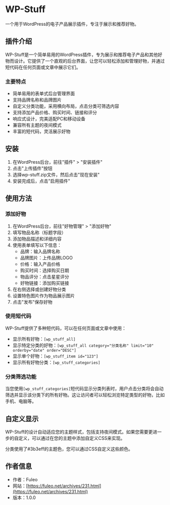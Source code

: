 # WP-Stuff

一个用于WordPress的电子产品展示插件，专注于展示和推荐好物。

## 插件介绍

WP-Stuff是一个简单易用的WordPress插件，专为展示和推荐电子产品和其他好物而设计。它提供了一个直观的后台界面，让您可以轻松添加和管理好物，并通过短代码在任何页面或文章中展示它们。

### 主要特点

- 简单易用的表单式后台管理界面
- 支持品牌名称和品牌图片
- 自定义分类功能，采用横向布局，点击分类可筛选内容
- 支持添加产品价格、购买时间、链接和评分
- 响应式设计，完美适配PC和移动设备
- 兼容所有主题的夜间模式
- 丰富的短代码，灵活展示好物

## 安装

1. 在WordPress后台，前往"插件" > "安装插件"
2. 点击"上传插件"按钮
3. 选择wp-stuff.zip文件，然后点击"现在安装"
4. 安装完成后，点击"启用插件"

## 使用方法

### 添加好物

1. 在WordPress后台，前往"好物管理" > "添加好物"
2. 填写物品名称（标题字段）
3. 添加物品描述和详细内容
4. 使用表单填写以下信息：
   - 品牌：输入品牌名称
   - 品牌图片：上传品牌LOGO
   - 价格：输入产品价格
   - 购买时间：选择购买日期
   - 物品评分：点击星星评分
   - 好物链接：添加购买链接
5. 在右侧选择或创建好物分类
6. 设置特色图片作为物品展示图片
7. 点击"发布"保存好物

### 使用短代码

WP-Stuff提供了多种短代码，可以在任何页面或文章中使用：

- 显示所有好物：`[wp_stuff_all]`
- 显示特定分类的好物：`[wp_stuff_all category="分类名称" limit="10" orderby="date" order="DESC"]`
- 显示单个好物：`[wp_stuff_item id="123"]`
- 显示所有好物分类：`[wp_stuff_categories]`

### 分类筛选功能

当您使用`[wp_stuff_categories]`短代码显示分类列表时，用户点击分类将会自动筛选并显示该分类下的所有好物。这让访问者可以轻松浏览特定类型的好物，比如手机、电脑等。

## 自定义显示

WP-Stuff的设计自动适应您的主题样式，包括支持夜间模式。如果您需要更进一步的自定义，可以通过在您的主题中添加自定义CSS来实现。

分类使用了#3b3eff的主题色，您可以通过CSS自定义这些颜色。

## 作者信息

- 作者：Fuleo
- 网站：[https://fuleo.net/archives/231.html](https://fuleo.net/archives/231.html)
- 版本：1.0.0
